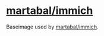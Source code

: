 # [martabal/immich](https://github.com/martabal/docker-immich)

Baseimage used by [martabal/immich](https://github.com/martabal/docker-immich).
